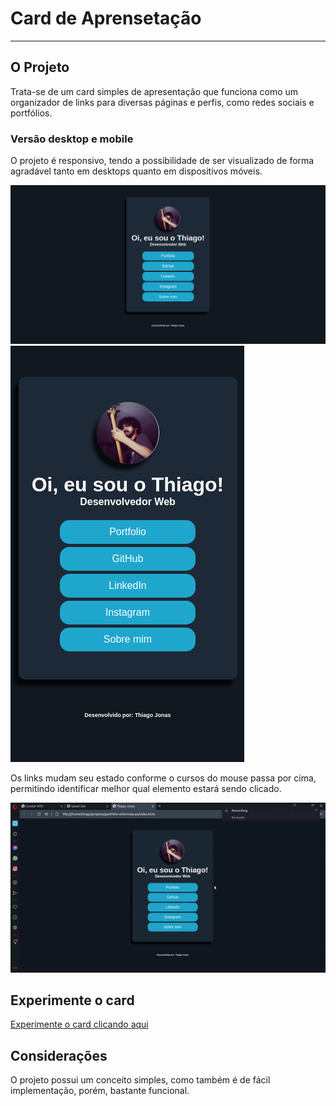# Card de Aprensetação

---

## O Projeto

Trata-se de um card simples de apresentação que funciona como um organizador de links para diversas páginas e perfis, como redes sociais e portfólios.

### Versão desktop e mobile

O projeto é responsivo, tendo a possibilidade de ser visualizado de forma agradável tanto em desktops quanto em dispositivos móveis.

<img src="img/card-apresentacao-desktop.png">

<img src="img/card-apresentacao-mobile.png">


Os links mudam seu estado conforme o cursos do mouse passa por cima, permitindo identificar melhor qual elemento estará sendo clicado.

<img src="img/card-exemplo.gif">

## Experimente o card

[Experimente o card clicando aqui](https://tjbass2021.github.io/card-de-apresentacao/)

## Considerações

O projeto possui um conceito simples, como também é de fácil implementação, porém, bastante funcional.